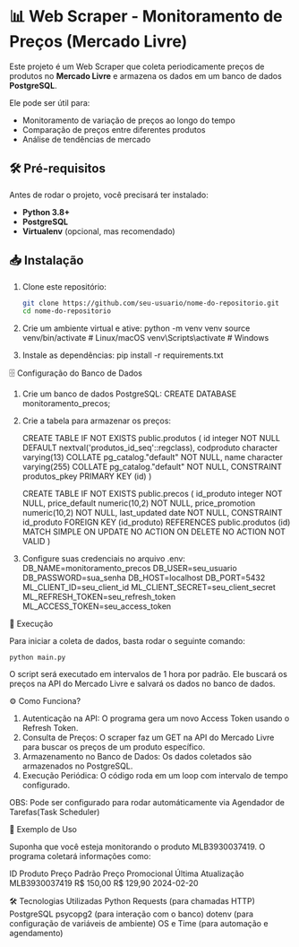 # 📊 Web Scraper - Monitoramento de Preços (Mercado Livre)

Este projeto é um Web Scraper que coleta periodicamente preços de produtos no **Mercado Livre** e armazena os dados em um banco de dados **PostgreSQL**. 

Ele pode ser útil para:
- Monitoramento de variação de preços ao longo do tempo
- Comparação de preços entre diferentes produtos
- Análise de tendências de mercado


## 🛠️ Pré-requisitos

Antes de rodar o projeto, você precisará ter instalado:

- **Python 3.8+**
- **PostgreSQL**
- **Virtualenv** (opcional, mas recomendado)


## 📥 Instalação

1. Clone este repositório:
   ```bash
   git clone https://github.com/seu-usuario/nome-do-repositorio.git
   cd nome-do-repositorio

2. Crie um ambiente virtual e ative:
    python -m venv venv
    source venv/bin/activate  # Linux/macOS
    venv\Scripts\activate  # Windows

3. Instale as dependências:
    pip install -r requirements.txt



🗄️ Configuração do Banco de Dados

1. Crie um banco de dados PostgreSQL:
    CREATE DATABASE monitoramento_precos; 

2. Crie a tabela para armazenar os preços:

    CREATE TABLE IF NOT EXISTS public.produtos
(
    id integer NOT NULL DEFAULT nextval('produtos_id_seq'::regclass),
    codproduto character varying(13) COLLATE pg_catalog."default" NOT NULL,
    name character varying(255) COLLATE pg_catalog."default" NOT NULL,
    CONSTRAINT produtos_pkey PRIMARY KEY (id)
)

    CREATE TABLE IF NOT EXISTS public.precos
(
    id_produto integer NOT NULL,
    price_default numeric(10,2) NOT NULL,
    price_promotion numeric(10,2) NOT NULL,
    last_updated date NOT NULL,
    CONSTRAINT id_produto FOREIGN KEY (id_produto)
        REFERENCES public.produtos (id) MATCH SIMPLE
        ON UPDATE NO ACTION
        ON DELETE NO ACTION
        NOT VALID
)


3. Configure suas credenciais no arquivo .env:
    DB_NAME=monitoramento_precos
    DB_USER=seu_usuario
    DB_PASSWORD=sua_senha
    DB_HOST=localhost
    DB_PORT=5432
    ML_CLIENT_ID=seu_client_id
    ML_CLIENT_SECRET=seu_client_secret
    ML_REFRESH_TOKEN=seu_refresh_token
    ML_ACCESS_TOKEN=seu_access_token



🚀 Execução

Para iniciar a coleta de dados, basta rodar o seguinte comando:

    python main.py

O script será executado em intervalos de 1 hora por padrão. Ele buscará os preços na API do Mercado Livre e salvará os dados no banco de dados.

⚙️ Como Funciona?

1. Autenticação na API: O programa gera um novo Access Token usando o Refresh Token.
2. Consulta de Preços: O scraper faz um GET na API do Mercado Livre para buscar os preços de um produto específico.
3. Armazenamento no Banco de Dados: Os dados coletados são armazenados no PostgreSQL.
4. Execução Periódica: O código roda em um loop com intervalo de tempo configurado.

OBS: Pode ser configurado para rodar automáticamente via Agendador de Tarefas(Task Scheduler)



📌 Exemplo de Uso

Suponha que você esteja monitorando o produto MLB3930037419. O programa coletará informações como:

ID Produto	    Preço Padrão	Preço Promocional	    Última Atualização
MLB3930037419	R$ 150,00	    R$ 129,90	            2024-02-20

🛠️ Tecnologias Utilizadas
    Python
    Requests (para chamadas HTTP)
    PostgreSQL
    psycopg2 (para interação com o banco)
    dotenv (para configuração de variáveis de ambiente)
    OS e Time (para automação e agendamento)